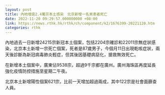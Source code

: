 ```yaml
---
layout: post
title: 內地增逾2.4萬宗本土感染　北京新增一名男患者死亡
date: 2022-11-20 09:29:57.000000000 +08:00
link: https://news.rthk.hk/rthk/ch/component/k2/1676399-20221120.htm
categories: rthk
---
```


內地過去一日新增24215宗新冠本土個案，包括2204宗確診和22011宗無症狀感染，北京本土新增一宗死亡個案，死者是87歲男子，今個月11日出現乾咳症狀，兩天後診斷為新冠病毒肺炎輕症，但其後因基礎病惡化，搶救無效死亡。

在新增本土個案中，廣東佔9538宗，超過9千宗都在廣州。廣州海珠區再度延長強化疫情防控措施至星期二午夜。

北京本土新增陽性個案621宗，比前一天增加超過兩成，其中122宗是社會面篩查人員。
